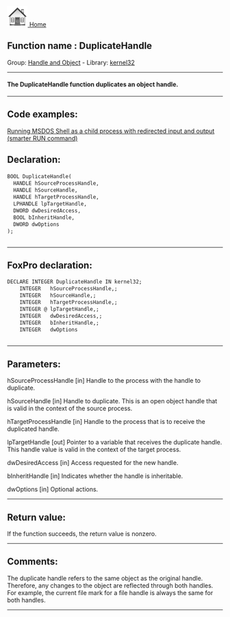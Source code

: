 [<img src="../../images/home.png"> Home ](https://github.com/VFPX/Win32API)  

## Function name : DuplicateHandle
Group: [Handle and Object](../../functions_group.md#Handle_and_Object)  -  Library: [kernel32](../../../libraries.md#kernel32)  
***  


#### The DuplicateHandle function duplicates an object handle.

***  


## Code examples:
[Running MSDOS Shell as a child process with redirected input and output (smarter RUN command)](../../samples/sample_477.md)  

## Declaration:
```foxpro  
BOOL DuplicateHandle(
  HANDLE hSourceProcessHandle,
  HANDLE hSourceHandle,
  HANDLE hTargetProcessHandle,
  LPHANDLE lpTargetHandle,
  DWORD dwDesiredAccess,
  BOOL bInheritHandle,
  DWORD dwOptions
);
  
```  
***  


## FoxPro declaration:
```foxpro  
DECLARE INTEGER DuplicateHandle IN kernel32;
	INTEGER   hSourceProcessHandle,;
	INTEGER   hSourceHandle,;
	INTEGER   hTargetProcessHandle,;
	INTEGER @ lpTargetHandle,;
	INTEGER   dwDesiredAccess,;
	INTEGER   bInheritHandle,;
	INTEGER   dwOptions
  
```  
***  


## Parameters:
hSourceProcessHandle 
[in] Handle to the process with the handle to duplicate.

hSourceHandle 
[in] Handle to duplicate. This is an open object handle that is valid in the context of the source process.

hTargetProcessHandle 
[in] Handle to the process that is to receive the duplicated handle.

lpTargetHandle 
[out] Pointer to a variable that receives the duplicate handle. This handle value is valid in the context of the target process.

dwDesiredAccess 
[in] Access requested for the new handle.

bInheritHandle 
[in] Indicates whether the handle is inheritable.

dwOptions 
[in] Optional actions.  
***  


## Return value:
If the function succeeds, the return value is nonzero.  
***  


## Comments:
The duplicate handle refers to the same object as the original handle. Therefore, any changes to the object are reflected through both handles. For example, the current file mark for a file handle is always the same for both handles.  
  
***  

